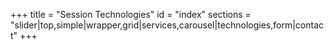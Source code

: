 +++
title = "Session Technologies"
id = "index"
sections = "slider|top,simple|wrapper,grid|services,carousel|technologies,form|contact"
+++
